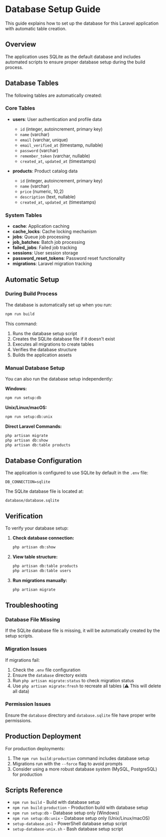 # Database Setup Guide

This guide explains how to set up the database for this Laravel application with automatic table creation.

## Overview

The application uses SQLite as the default database and includes automated scripts to ensure proper database setup during the build process.

## Database Tables

The following tables are automatically created:

### Core Tables
- **users**: User authentication and profile data
  - `id` (integer, autoincrement, primary key)
  - `name` (varchar)
  - `email` (varchar, unique)
  - `email_verified_at` (timestamp, nullable)
  - `password` (varchar)
  - `remember_token` (varchar, nullable)
  - `created_at`, `updated_at` (timestamps)

- **products**: Product catalog data
  - `id` (integer, autoincrement, primary key)
  - `name` (varchar)
  - `price` (numeric, 10,2)
  - `description` (text, nullable)
  - `created_at`, `updated_at` (timestamps)

### System Tables
- **cache**: Application caching
- **cache_locks**: Cache locking mechanism
- **jobs**: Queue job processing
- **job_batches**: Batch job processing
- **failed_jobs**: Failed job tracking
- **sessions**: User session storage
- **password_reset_tokens**: Password reset functionality
- **migrations**: Laravel migration tracking

## Automatic Setup

### During Build Process
The database is automatically set up when you run:
```bash
npm run build
```

This command:
1. Runs the database setup script
2. Creates the SQLite database file if it doesn't exist
3. Executes all migrations to create tables
4. Verifies the database structure
5. Builds the application assets

### Manual Database Setup
You can also run the database setup independently:

**Windows:**
```bash
npm run setup:db
```

**Unix/Linux/macOS:**
```bash
npm run setup:db:unix
```

**Direct Laravel Commands:**
```bash
php artisan migrate
php artisan db:show
php artisan db:table products
```

## Database Configuration

The application is configured to use SQLite by default in the `.env` file:
```env
DB_CONNECTION=sqlite
```

The SQLite database file is located at:
```
database/database.sqlite
```

## Verification

To verify your database setup:

1. **Check database connection:**
   ```bash
   php artisan db:show
   ```

2. **View table structure:**
   ```bash
   php artisan db:table products
   php artisan db:table users
   ```

3. **Run migrations manually:**
   ```bash
   php artisan migrate
   ```

## Troubleshooting

### Database File Missing
If the SQLite database file is missing, it will be automatically created by the setup scripts.

### Migration Issues
If migrations fail:
1. Check the `.env` file configuration
2. Ensure the `database` directory exists
3. Run `php artisan migrate:status` to check migration status
4. Use `php artisan migrate:fresh` to recreate all tables (⚠️ This will delete all data)

### Permission Issues
Ensure the `database` directory and `database.sqlite` file have proper write permissions.

## Production Deployment

For production deployments:
1. The `npm run build:production` command includes database setup
2. Migrations run with the `--force` flag to avoid prompts
3. Consider using a more robust database system (MySQL, PostgreSQL) for production

## Scripts Reference

- `npm run build` - Build with database setup
- `npm run build:production` - Production build with database setup
- `npm run setup:db` - Database setup only (Windows)
- `npm run setup:db:unix` - Database setup only (Unix/Linux/macOS)
- `setup-database.ps1` - PowerShell database setup script
- `setup-database-unix.sh` - Bash database setup script